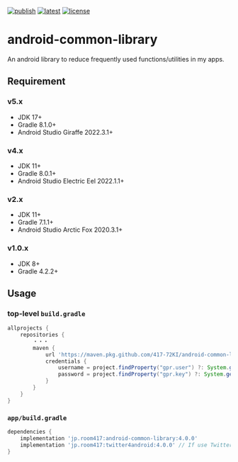 [![publish](https://github.com/417-72KI/android-common-library/actions/workflows/publish.yml/badge.svg?branch=main)](https://github.com/417-72KI/android-common-library/actions/workflows/publish.yml)
[![latest](https://img.shields.io/github/v/release/417-72KI/android-common-library?label=latest)](https://github.com/417-72KI/android-common-library/releases/latest)
[![license](https://img.shields.io/github/license/417-72KI/android-common-library)](https://github.com/417-72KI/android-common-library/blob/main/LICENSE)

# android-common-library
An android library to reduce frequently used functions/utilities in my apps.

## Requirement
### v5.x
- JDK 17+
- Gradle 8.1.0+
- Android Studio Giraffe 2022.3.1+

### v4.x
- JDK 11+
- Gradle 8.0.1+
- Android Studio Electric Eel 2022.1.1+

### v2.x
- JDK 11+
- Gradle 7.1.1+
- Android Studio Arctic Fox 2020.3.1+

### v1.0.x
- JDK 8+
- Gradle 4.2.2+

## Usage

### top-level `build.gradle`

```groovy
allprojects {
    repositories {
        ・・・
        maven {
            url 'https://maven.pkg.github.com/417-72KI/android-common-library'
            credentials {
                username = project.findProperty("gpr.user") ?: System.getenv("GITHUB_USER")
                password = project.findProperty("gpr.key") ?: System.getenv("GITHUB_TOKEN")
            }
        }
    }
}
```

### `app/build.gradle`

```groovy
dependencies {
    implementation 'jp.room417:android-common-library:4.0.0'
    implementation 'jp.room417:twitter4android:4.0.0' // If use Twitter
}
```
